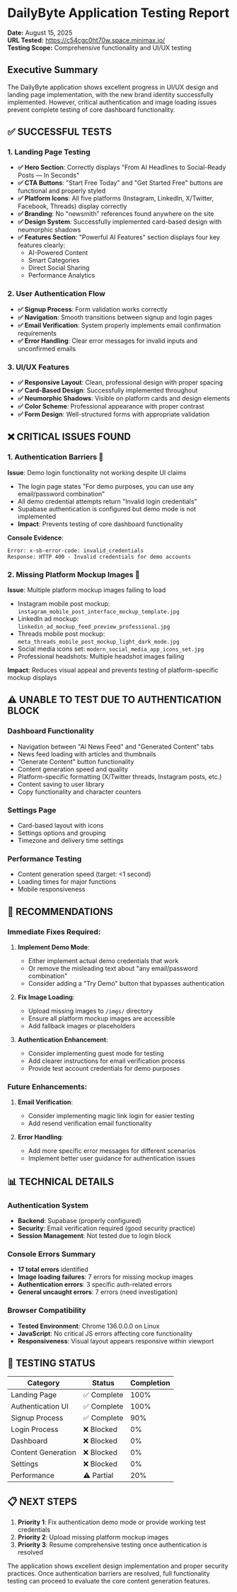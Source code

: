 # DailyByte Application Testing Report

**Date:** August 15, 2025  
**URL Tested:** https://c54cgc0ht70w.space.minimax.io/  
**Testing Scope:** Comprehensive functionality and UI/UX testing

## Executive Summary

The DailyByte application shows excellent progress in UI/UX design and landing page implementation, with the new brand identity successfully implemented. However, critical authentication and image loading issues prevent complete testing of core dashboard functionality.

## ✅ SUCCESSFUL TESTS

### 1. Landing Page Testing
- **✅ Hero Section**: Correctly displays "From AI Headlines to Social-Ready Posts — In Seconds"
- **✅ CTA Buttons**: "Start Free Today" and "Get Started Free" buttons are functional and properly styled
- **✅ Platform Icons**: All five platforms (Instagram, LinkedIn, X/Twitter, Facebook, Threads) display correctly
- **✅ Branding**: No "newsmith" references found anywhere on the site
- **✅ Design System**: Successfully implemented card-based design with neumorphic shadows
- **✅ Features Section**: "Powerful AI Features" section displays four key features clearly:
  - AI-Powered Content
  - Smart Categories  
  - Direct Social Sharing
  - Performance Analytics

### 2. User Authentication Flow
- **✅ Signup Process**: Form validation works correctly
- **✅ Navigation**: Smooth transitions between signup and login pages
- **✅ Email Verification**: System properly implements email confirmation requirements
- **✅ Error Handling**: Clear error messages for invalid inputs and unconfirmed emails

### 3. UI/UX Features
- **✅ Responsive Layout**: Clean, professional design with proper spacing
- **✅ Card-Based Design**: Successfully implemented throughout
- **✅ Neumorphic Shadows**: Visible on platform cards and design elements
- **✅ Color Scheme**: Professional appearance with proper contrast
- **✅ Form Design**: Well-structured forms with appropriate validation

## ❌ CRITICAL ISSUES FOUND

### 1. Authentication Barriers 🚨
**Issue**: Demo login functionality not working despite UI claims
- The login page states "For demo purposes, you can use any email/password combination"
- All demo credential attempts return "Invalid login credentials"
- Supabase authentication is configured but demo mode is not implemented
- **Impact**: Prevents testing of core dashboard functionality

**Console Evidence**:
```
Error: x-sb-error-code: invalid_credentials
Response: HTTP 400 - Invalid credentials for demo accounts
```

### 2. Missing Platform Mockup Images 🚨
**Issue**: Multiple platform mockup images failing to load
- Instagram mobile post mockup: `instagram_mobile_post_interface_mockup_template.jpg`
- LinkedIn ad mockup: `linkedin_ad_mockup_feed_preview_professional.jpg`
- Threads mobile post mockup: `meta_threads_mobile_post_mockup_light_dark_mode.jpg`
- Social media icons set: `modern_social_media_app_icons_set.jpg`
- Professional headshots: Multiple headshot images failing

**Impact**: Reduces visual appeal and prevents testing of platform-specific mockup displays

## ⚠️ UNABLE TO TEST DUE TO AUTHENTICATION BLOCK

### Dashboard Functionality
- Navigation between "AI News Feed" and "Generated Content" tabs
- News feed loading with articles and thumbnails
- "Generate Content" button functionality
- Content generation speed and quality
- Platform-specific formatting (X/Twitter threads, Instagram posts, etc.)
- Content saving to user library
- Copy functionality and character counters

### Settings Page
- Card-based layout with icons
- Settings options and grouping
- Timezone and delivery time settings

### Performance Testing
- Content generation speed (target: <1 second)
- Loading times for major functions
- Mobile responsiveness

## 🔧 RECOMMENDATIONS

### Immediate Fixes Required:

1. **Implement Demo Mode**:
   - Either implement actual demo credentials that work
   - Or remove the misleading text about "any email/password combination"
   - Consider adding a "Try Demo" button that bypasses authentication

2. **Fix Image Loading**:
   - Upload missing images to `/imgs/` directory
   - Ensure all platform mockup images are accessible
   - Add fallback images or placeholders

3. **Authentication Enhancement**:
   - Consider implementing guest mode for testing
   - Add clearer instructions for email verification process
   - Provide test account credentials for demo purposes

### Future Enhancements:

1. **Email Verification**:
   - Consider implementing magic link login for easier testing
   - Add resend verification email functionality

2. **Error Handling**:
   - Add more specific error messages for different scenarios
   - Implement better user guidance for authentication issues

## 📊 TECHNICAL DETAILS

### Authentication System
- **Backend**: Supabase (properly configured)
- **Security**: Email verification required (good security practice)
- **Session Management**: Not tested due to login block

### Console Errors Summary
- **17 total errors** identified
- **Image loading failures**: 7 errors for missing mockup images
- **Authentication errors**: 3 specific auth-related errors
- **General uncaught errors**: 7 errors (need investigation)

### Browser Compatibility
- **Tested Environment**: Chrome 136.0.0.0 on Linux
- **JavaScript**: No critical JS errors affecting core functionality
- **Responsiveness**: Visual layout appears responsive within viewport

## 🎯 TESTING STATUS

| Category | Status | Completion |
|----------|--------|------------|
| Landing Page | ✅ Complete | 100% |
| Authentication UI | ✅ Complete | 100% |
| Signup Process | ✅ Complete | 90% |
| Login Process | ❌ Blocked | 0% |
| Dashboard | ❌ Blocked | 0% |
| Content Generation | ❌ Blocked | 0% |
| Settings | ❌ Blocked | 0% |
| Performance | ⚠️ Partial | 20% |

## 📋 NEXT STEPS

1. **Priority 1**: Fix authentication demo mode or provide working test credentials
2. **Priority 2**: Upload missing platform mockup images
3. **Priority 3**: Resume comprehensive testing once authentication is resolved

The application shows excellent design implementation and proper security practices. Once authentication barriers are resolved, full functionality testing can proceed to evaluate the core content generation features.